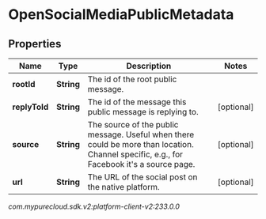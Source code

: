 # OpenSocialMediaPublicMetadata


## Properties

| Name | Type | Description | Notes |
| ------------ | ------------- | ------------- | ------------- |
| **rootId** | **String** | The id of the root public message. |  |
| **replyToId** | **String** | The id of the message this public message is replying to. |  [optional] |
| **source** | **String** | The source of the public message. Useful when there could be more than location. Channel specific, e.g., for Facebook it's a source page. |  [optional] |
| **url** | **String** | The URL of the social post on the native platform. |  [optional] |




_com.mypurecloud.sdk.v2:platform-client-v2:233.0.0_
